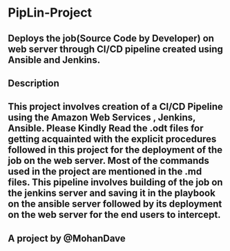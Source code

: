 # PipLin-Project
Deploys the job(Source Code by Developer) on web server through CI/CD pipeline created using Ansible and Jenkins.
---------------------------------------------------------------------------------------------------------------------
Description
---------------------------------------------------------------------------------------------------------------------
This project involves creation of a CI/CD Pipeline using the Amazon Web Services , Jenkins, Ansible.
Please Kindly Read the .odt files for getting acquainted with the explicit procedures followed in this project for
the deployment of the job on the web server.
Most of the commands used in the project are mentioned in the .md files.
This pipeline involves building of the job on the jenkins server and saving it in the playbook on the ansible server
followed by its deployment on the web server for the end users to intercept.
---------------------------------------------------------------------------------------------------------------------
A project by @MohanDave
---------------------------------------------------------------------------------------------------------------------
